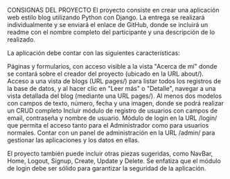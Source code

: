 CONSIGNAS DEL PROYECTO
El proyecto consiste en crear una aplicación web estilo blog utilizando Python con Django. La entrega se realizará individualmente y se enviará el enlace de GitHub, donde se incluirá un readme con el nombre completo del participante y una descripción de lo realizado.

La aplicación debe contar con las siguientes características:

Páginas y formularios, con acceso visible a la vista "Acerca de mí" donde se contará sobre el creador del proyecto (ubicado en la URL about/).
Acceso a una vista de blogs (URL pages/) para listar todos los registros de la base de datos, y al hacer clic en "Leer más" o "Detalle", navegar a una vista detallada del blog (mediante una URL pages/<pageId>).
Al menos dos modelos con campos de texto, número, fecha y una imagen, donde se podrá realizar un CRUD completo
Incluir módulo de registro de usuarios con campos de email, contraseña y nombre de usuario.
Módulo de login en la URL /login/ que permita el acceso tanto para el Administrador como para usuarios normales.
Contar con un panel de administración en la URL /admin/ para gestionar las aplicaciones y los datos en ellas.

El proyecto también puede incluir otras piezas sugeridas, como NavBar, Home, Logout, Signup, Create, Update y Delete. Se enfatiza que el módulo de login debe ser sólido para garantizar la seguridad de la aplicación.